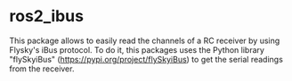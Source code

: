 # ros2_ibus
This package allows to easily read the channels of a RC receiver by using Flysky's iBus protocol. To do it, this packages uses the Python library "flySkyiBus" (https://pypi.org/project/flySkyiBus) to get the serial readings from the receiver.
